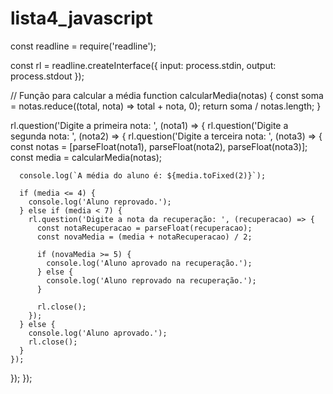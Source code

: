 # lista4_javascript


const readline = require('readline');

const rl = readline.createInterface({
  input: process.stdin,
  output: process.stdout
});

// Função para calcular a média
function calcularMedia(notas) {
  const soma = notas.reduce((total, nota) => total + nota, 0);
  return soma / notas.length;
}

rl.question('Digite a primeira nota: ', (nota1) => {
  rl.question('Digite a segunda nota: ', (nota2) => {
    rl.question('Digite a terceira nota: ', (nota3) => {
      const notas = [parseFloat(nota1), parseFloat(nota2), parseFloat(nota3)];
      const media = calcularMedia(notas);

      console.log(`A média do aluno é: ${media.toFixed(2)}`);

      if (media <= 4) {
        console.log('Aluno reprovado.');
      } else if (media < 7) {
        rl.question('Digite a nota da recuperação: ', (recuperacao) => {
          const notaRecuperacao = parseFloat(recuperacao);
          const novaMedia = (media + notaRecuperacao) / 2;

          if (novaMedia >= 5) {
            console.log('Aluno aprovado na recuperação.');
          } else {
            console.log('Aluno reprovado na recuperação.');
          }

          rl.close();
        });
      } else {
        console.log('Aluno aprovado.');
        rl.close();
      }
    });
  });
});

